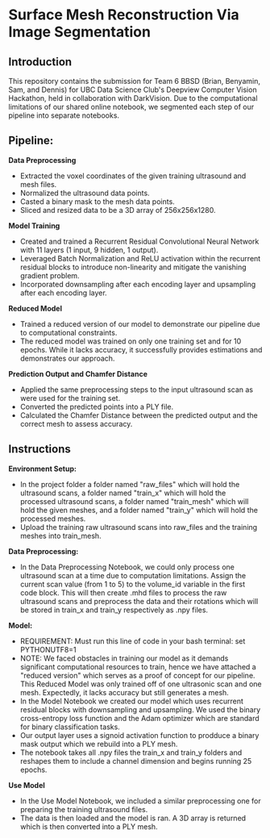 # Surface Mesh Reconstruction Via Image Segmentation

## Introduction
This repository contains the submission for Team 6 BBSD (Brian, Benyamin, Sam, and Dennis) for UBC Data Science Club's Deepview Computer Vision Hackathon, held in collaboration with DarkVision. Due to the computational limitations of our shared online notebook, we segmented each step of our pipeline into separate notebooks.

## Pipeline: 
**Data Preprocessing** 
- Extracted the voxel coordinates of the given training ultrasound and mesh files.
- Normalized the ultrasound data points.
- Casted a binary mask to the mesh data points.
- Sliced and resized data to be a 3D array of 256x256x1280.
  
**Model Training**
- Created and trained a Recurrent Residual Convolutional Neural Network with 11 layers (1 input, 9 hidden, 1 output).
- Leveraged Batch Normalization and ReLU activation within the recurrent residual blocks to introduce non-linearity and mitigate the vanishing gradient problem.
- Incorporated downsampling after each encoding layer and upsampling after each encoding layer.

**Reduced Model**
- Trained a reduced version of our model to demonstrate our pipeline due to computational constraints.
- The reduced model was trained on only one training set and for 10 epochs. While it lacks accuracy, it successfully provides estimations and demonstrates our approach.
  
**Prediction Output and Chamfer Distance**
- Applied the same preprocessing steps to the input ultrasound scan as were used for the training set.
- Converted the predicted points into a PLY file.
- Calculated the Chamfer Distance between the predicted output and the correct mesh to assess accuracy.

## Instructions
**Environment Setup:** 
- In the project folder a folder named "raw_files" which will hold the ultrasound scans,  a folder named "train_x" which will hold the processed ultrasound scans, a folder named "train_mesh" which will hold the given meshes, and a folder named "train_y" which will hold the processed meshes.
- Upload the training raw ultrasound scans into raw_files and the training meshes into train_mesh.

**Data Preprocessing:**
- In the Data Preprocessing Notebook, we could only process one ultrasound scan at a time due to computation limitations. Assign the current scan value (from 1 to 5) to the volume_id variable in the first code block. This will then create .mhd files to process the raw ultrasound scans and preprocess the data and their rotations which will be stored in train_x and train_y respectively as .npy files.

**Model:**
- REQUIREMENT: Must run this line of code in your bash terminal: set PYTHONUTF8=1
- NOTE: We faced obstacles in training our model as it demands significant computational resources to train, hence we have attached a "reduced version" which serves as a proof of concept for our pipeline. This Reduced Model was only trained off of one ultrasonic scan and one mesh. Expectedly, it lacks accuracy but still generates a mesh.
- In the Model Notebook we created our model which uses recurrent residual blocks with downsampling and upsampling. We used the binary cross-entropy loss function and the Adam optimizer which are standard for binary classification tasks.
- Our output layer uses a signoid activation function to prodduce a binary mask output which we rebuild into a PLY mesh.
- The notebook takes all .npy files the train_x and train_y folders and reshapes them to include a channel dimension and begins running 25 epochs.
  
**Use Model**
- In the Use Model Notebook, we included a similar preprocessing one for preparing the training ultrasound files.
- The data is then loaded and the model is ran. A 3D array is returned which is then converted into a PLY mesh.
